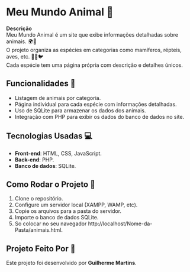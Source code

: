 # Meu Mundo Animal 🐾

**Descrição**  
Meu Mundo Animal é um site que exibe informações detalhadas sobre animais. 🌍🦁  
O projeto organiza as espécies em categorias como mamíferos, répteis, aves, etc. 🐘🦎🐦  
Cada espécie tem uma página própria com descrição e detalhes únicos.

## Funcionalidades 🌟
- Listagem de animais por categoria.
- Página individual para cada espécie com informações detalhadas.
- Uso de SQLite para armazenar os dados dos animais.
- Integração com PHP para exibir os dados do banco de dados no site.

## Tecnologias Usadas 💻
- **Front-end**: HTML, CSS, JavaScript.
- **Back-end**: PHP.
- **Banco de dados**: SQLite.

## Como Rodar o Projeto 🚀
1. Clone o repositório.
2. Configure um servidor local (XAMPP, WAMP, etc).
3. Copie os arquivos para a pasta do servidor.
4. Importe o banco de dados SQLite.
5. So colocar no seu navegador http://localhost/Nome-da-Pasta/animais.html.

## Projeto Feito Por 🎨
Este projeto foi desenvolvido por **Guilherme Martins**.  

